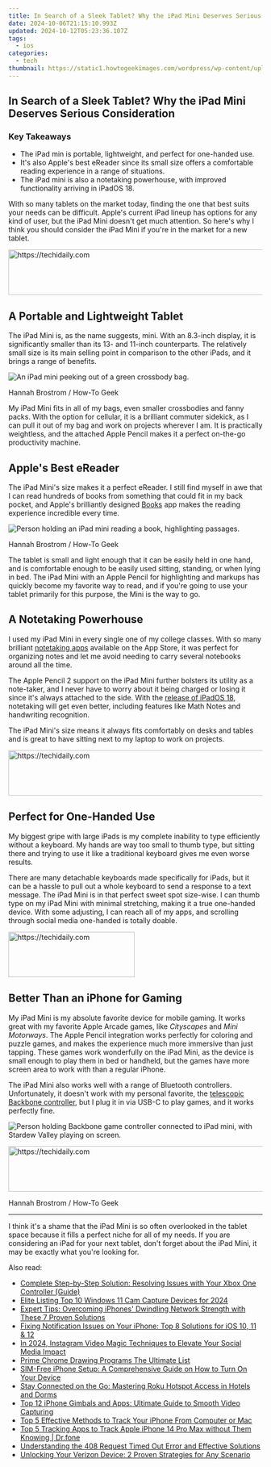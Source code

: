 ```yaml
---
title: In Search of a Sleek Tablet? Why the iPad Mini Deserves Serious Consideration
date: 2024-10-06T21:15:10.993Z
updated: 2024-10-12T05:23:36.107Z
tags:
  - ios
categories:
  - tech
thumbnail: https://static1.howtogeekimages.com/wordpress/wp-content/uploads/2024/06/hand-holding-an-ipad-mini-showing-its-back-and-front-sides.jpg
---
```


## In Search of a Sleek Tablet? Why the iPad Mini Deserves Serious Consideration

### Key Takeaways

* The iPad min is portable, lightweight, and perfect for one-handed use.
* It's also Apple's best eReader since its small size offers a comfortable reading experience in a range of situations.
* The iPad mini is also a notetaking powerhouse, with improved functionality arriving in iPadOS 18.

 With so many tablets on the market today, finding the one that best suits your needs can be difficult. Apple's current iPad lineup has options for any kind of user, but the iPad Mini doesn't get much attention. So here's why I think you should consider the iPad Mini if you're in the market for a new tablet.

<!-- affiliate ads begin -->
<a href="https://appsumo.8odi.net/c/5597632/2144281/7443" target="_top" id="2144281">
  <img src="//a.impactradius-go.com/display-ad/7443-2144281" border="0" alt="https://techidaily.com" width="728" height="90"/>
</a>
<img height="0" width="0" src="https://appsumo.8odi.net/i/5597632/2144281/7443" style="position:absolute;visibility:hidden;" border="0" />
<!-- affiliate ads end -->

##  A Portable and Lightweight Tablet

 The iPad Mini is, as the name suggests, mini. With an 8.3-inch display, it is significantly smaller than its 13- and 11-inch counterparts. The relatively small size is its main selling point in comparison to the other iPads, and it brings a range of benefits.

![An iPad mini peeking out of a green crossbody bag.](https://static1.howtogeekimages.com/wordpress/wp-content/uploads/2024/06/ipadminiinbag.jpeg) 

Hannah Brostrom / How-To Geek

 My iPad Mini fits in all of my bags, even smaller crossbodies and fanny packs. With the option for cellular, it is a brilliant commuter sidekick, as I can pull it out of my bag and work on projects wherever I am. It is practically weightless, and the attached Apple Pencil makes it a perfect on-the-go productivity machine.

##  Apple's Best eReader

 The iPad Mini's size makes it a perfect eReader. I still find myself in awe that I can read hundreds of books from something that could fit in my back pocket, and Apple's brilliantly designed [Books](https://fox-direct.techidaily.com/in-2024-enhancing-experience-best-audio-sources-for-unpack-videos/) app makes the reading experience incredible every time.

![Person holding an iPad mini reading a book, highlighting passages.](https://static1.howtogeekimages.com/wordpress/wp-content/uploads/2024/06/ipadminireading.jpeg) 

Hannah Brostrom / How-To Geek

 The tablet is small and light enough that it can be easily held in one hand, and is comfortable enough to be easily used sitting, standing, or when lying in bed. The iPad Mini with an Apple Pencil for highlighting and markups has quickly become my favorite way to read, and if you're going to use your tablet primarily for this purpose, the Mini is the way to go.

##  A Notetaking Powerhouse

 I used my iPad Mini in every single one of my college classes. With so many brilliant [notetaking apps](https://on-screen-recording.techidaily.com/new-2024-approved-saving-videos-from-vlc-live-streaming/) available on the App Store, it was perfect for organizing notes and let me avoid needing to carry several notebooks around all the time.

 The Apple Pencil 2 support on the iPad Mini further bolsters its utility as a note-taker, and I never have to worry about it being charged or losing it since it's always attached to the side. With the [release of iPadOS 18](https://youtube-videos.techidaily.com/perfect-your-yt-profile-expert-tips-for-channel-descriptors/), notetaking will get even better, including features like Math Notes and handwriting recognition.

 The iPad Mini's size means it always fits comfortably on desks and tables and is great to have sitting next to my laptop to work on projects.

<!-- affiliate ads begin -->
<a href="https://appsumo.8odi.net/c/5597632/2137411/7443" target="_top" id="2137411">
  <img src="//a.impactradius-go.com/display-ad/7443-2137411" border="0" alt="https://techidaily.com" width="600" height="90"/>
</a>
<img height="0" width="0" src="https://appsumo.8odi.net/i/5597632/2137411/7443" style="position:absolute;visibility:hidden;" border="0" />
<!-- affiliate ads end -->

##  Perfect for One-Handed Use

 My biggest gripe with large iPads is my complete inability to type efficiently without a keyboard. My hands are way too small to thumb type, but sitting there and trying to use it like a traditional keyboard gives me even worse results.

 There are many detachable keyboards made specifically for iPads, but it can be a hassle to pull out a whole keyboard to send a response to a text message. The iPad Mini is in that perfect sweet spot size-wise. I can thumb type on my iPad Mini with minimal stretching, making it a true one-handed device. With some adjusting, I can reach all of my apps, and scrolling through social media one-handed is totally doable.

<!-- affiliate ads begin -->
<a href="https://aligracehair.sjv.io/c/5597632/2135354/19272" target="_top" id="2135354">
  <img src="//a.impactradius-go.com/display-ad/19272-2135354" border="0" alt="https://techidaily.com" width="250" height="90"/>
</a>
<img height="0" width="0" src="https://aligracehair.sjv.io/i/5597632/2135354/19272" style="position:absolute;visibility:hidden;" border="0" />
<!-- affiliate ads end -->

##  Better Than an iPhone for Gaming

 My iPad Mini is my absolute favorite device for mobile gaming. It works great with my favorite Apple Arcade games, like _Cityscapes_ and _Mini Motorways_. The Apple Pencil integration works perfectly for coloring and puzzle games, and makes the experience much more immersive than just tapping. These games work wonderfully on the iPad Mini, as the device is small enough to play them in bed or handheld, but the games have more screen area to work with than a regular iPhone.

 The iPad Mini also works well with a range of Bluetooth controllers. Unfortunately, it doesn't work with my personal favorite, the [telescopic Backbone controller](https://fix-guide.techidaily.com/spotify-keeps-crashing-a-complete-list-of-fixes-you-can-use-on-realme-narzo-n55-drfone-by-drfone-fix-android-problems-fix-android-problems/), but I plug it in via USB-C to play games, and it works perfectly fine.

![Person holding Backbone game controller connected to iPad mini, with Stardew Valley playing on screen.](https://static1.howtogeekimages.com/wordpress/wp-content/uploads/2024/06/ipadministardew.jpeg) 

<!-- affiliate ads begin -->
<a href="https://ephamedtechinc.pxf.io/c/5597632/2137216/26400" target="_top" id="2137216">
  <img src="//a.impactradius-go.com/display-ad/26400-2137216" border="0" alt="https://techidaily.com" width="728" height="90"/>
</a>
<img height="0" width="0" src="https://ephamedtechinc.pxf.io/i/5597632/2137216/26400" style="position:absolute;visibility:hidden;" border="0" />
<!-- affiliate ads end -->

Hannah Brostrom / How-To Geek

---

 I think it's a shame that the iPad Mini is so often overlooked in the tablet space because it fills a perfect niche for all of my needs. If you are considering an iPad for your next tablet, don't forget about the iPad Mini, it may be exactly what you're looking for.

<ins class="adsbygoogle"
     style="display:block"
     data-ad-format="autorelaxed"
     data-ad-client="ca-pub-7571918770474297"
     data-ad-slot="1223367746"></ins>

<ins class="adsbygoogle"
     style="display:block"
     data-ad-client="ca-pub-7571918770474297"
     data-ad-slot="8358498916"
     data-ad-format="auto"
     data-full-width-responsive="true"></ins>

<span class="atpl-alsoreadstyle">Also read:</span>
<div><ul>
<li><a href="https://win-howtos.techidaily.com/complete-step-by-step-solution-resolving-issues-with-your-xbox-one-controller-guide/"><u>Complete Step-by-Step Solution: Resolving Issues with Your Xbox One Controller (Guide)</u></a></li>
<li><a href="https://digital-screen-recording.techidaily.com/elite-listing-top-10-windows-11-cam-capture-devices-for-2024/"><u>Elite Listing Top 10 Windows 11 Cam Capture Devices for 2024</u></a></li>
<li><a href="https://os-tips.techidaily.com/expert-tips-overcoming-iphones-dwindling-network-strength-with-these-7-proven-solutions/"><u>Expert Tips: Overcoming iPhones' Dwindling Network Strength with These 7 Proven Solutions</u></a></li>
<li><a href="https://os-tips.techidaily.com/fixing-notification-issues-on-your-iphone-top-8-solutions-for-ios-10-11-and-12/"><u>Fixing Notification Issues on Your iPhone: Top 8 Solutions for iOS 10, 11 & 12</u></a></li>
<li><a href="https://instagram-clips.techidaily.com/in-2024-instagram-video-magic-techniques-to-elevate-your-social-media-impact/"><u>In 2024, Instagram Video Magic Techniques to Elevate Your Social Media Impact</u></a></li>
<li><a href="https://article-knowledge.techidaily.com/prime-chrome-drawing-programs-the-ultimate-list/"><u>Prime Chrome Drawing Programs The Ultimate List</u></a></li>
<li><a href="https://os-tips.techidaily.com/sim-free-iphone-setup-a-comprehensive-guide-on-how-to-turn-on-your-device/"><u>SIM-Free iPhone Setup: A Comprehensive Guide on How to Turn On Your Device</u></a></li>
<li><a href="https://tech-renaissance.techidaily.com/stay-connected-on-the-go-mastering-roku-hotspot-access-in-hotels-and-dorms/"><u>Stay Connected on the Go: Mastering Roku Hotspot Access in Hotels and Dorms</u></a></li>
<li><a href="https://os-tips.techidaily.com/top-12-iphone-gimbals-and-apps-ultimate-guide-to-smooth-video-capturing/"><u>Top 12 iPhone Gimbals and Apps: Ultimate Guide to Smooth Video Capturing</u></a></li>
<li><a href="https://os-tips.techidaily.com/top-5-effective-methods-to-track-your-iphone-from-computer-or-mac/"><u>Top 5 Effective Methods to Track Your iPhone From Computer or Mac</u></a></li>
<li><a href="https://ios-location-track.techidaily.com/top-5-tracking-apps-to-track-apple-iphone-14-pro-max-without-them-knowing-drfone-by-drfone-virtual-ios/"><u>Top 5 Tracking Apps to Track Apple iPhone 14 Pro Max without Them Knowing | Dr.fone</u></a></li>
<li><a href="https://tech-recovery.techidaily.com/understanding-the-408-request-timed-out-error-and-effective-solutions/"><u>Understanding the 408 Request Timed Out Error and Effective Solutions</u></a></li>
<li><a href="https://os-tips.techidaily.com/unlocking-your-verizon-device-2-proven-strategies-for-any-scenario/"><u>Unlocking Your Verizon Device: 2 Proven Strategies for Any Scenario</u></a></li>
</ul></div>

